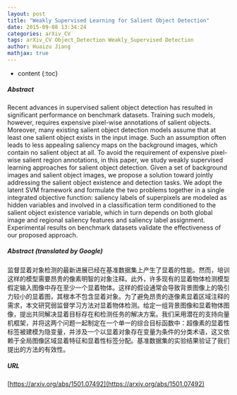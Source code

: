 ```yaml
---
layout: post
title: "Weakly Supervised Learning for Salient Object Detection"
date: 2015-09-08 13:34:24
categories: arXiv_CV
tags: arXiv_CV Object_Detection Weakly_Supervised Detection
author: Huaizu Jiang
mathjax: true
---
```


* content
{:toc}

##### Abstract
Recent advances in supervised salient object detection has resulted in significant performance on benchmark datasets. Training such models, however, requires expensive pixel-wise annotations of salient objects. Moreover, many existing salient object detection models assume that at least one salient object exists in the input image. Such an assumption often leads to less appealing saliency maps on the background images, which contain no salient object at all. To avoid the requirement of expensive pixel-wise salient region annotations, in this paper, we study weakly supervised learning approaches for salient object detection. Given a set of background images and salient object images, we propose a solution toward jointly addressing the salient object existence and detection tasks. We adopt the latent SVM framework and formulate the two problems together in a single integrated objective function: saliency labels of superpixels are modeled as hidden variables and involved in a classification term conditioned to the salient object existence variable, which in turn depends on both global image and regional saliency features and saliency label assignment. Experimental results on benchmark datasets validate the effectiveness of our proposed approach.

##### Abstract (translated by Google)
监督显着对象检测的最新进展已经在基准数据集上产生了显着的性能。然而，培训这样的模型需要昂贵的像素明智的对象注释。此外，许多现有的显着物体检测模型假定输入图像中存在至少一个显着物体。这样的假设通常会导致背景图像上的吸引力较小的显着图，其根本不包含显着对象。为了避免昂贵的逐像素显着区域注释的需求，本文研究弱监督学习方法对显着物体检测。给定一组背景图像和显着物体图像，提出共同解决显着目标存在和检测任务的解决方案。我们采用潜在的支持向量机框架，并将这两个问题一起制定在一个单一的综合目标函数中：超像素的显着性标签被建模为隐变量，并涉及一个以显着对象存在变量为条件的分类术语，这又依赖于全局图像区域显着特征和显着性标签分配。基准数据集的实验结果验证了我们提出的方法的有效性。

##### URL
[https://arxiv.org/abs/1501.07492](https://arxiv.org/abs/1501.07492)

